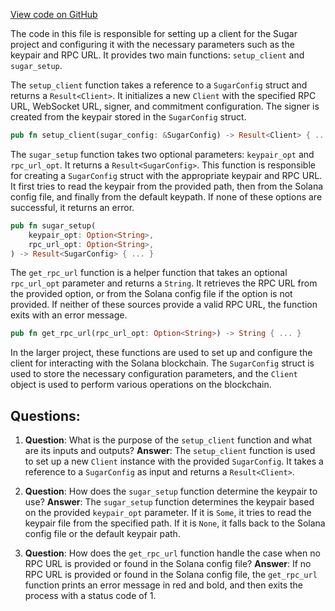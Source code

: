 [View code on GitHub](https://github.com/metaplex-foundation/sugar/src/setup.rs)

The code in this file is responsible for setting up a client for the Sugar project and configuring it with the necessary parameters such as the keypair and RPC URL. It provides two main functions: `setup_client` and `sugar_setup`.

The `setup_client` function takes a reference to a `SugarConfig` struct and returns a `Result<Client>`. It initializes a new `Client` with the specified RPC URL, WebSocket URL, signer, and commitment configuration. The signer is created from the keypair stored in the `SugarConfig` struct.

```rust
pub fn setup_client(sugar_config: &SugarConfig) -> Result<Client> { ... }
```

The `sugar_setup` function takes two optional parameters: `keypair_opt` and `rpc_url_opt`. It returns a `Result<SugarConfig>`. This function is responsible for creating a `SugarConfig` struct with the appropriate keypair and RPC URL. It first tries to read the keypair from the provided path, then from the Solana config file, and finally from the default keypath. If none of these options are successful, it returns an error.

```rust
pub fn sugar_setup(
    keypair_opt: Option<String>,
    rpc_url_opt: Option<String>,
) -> Result<SugarConfig> { ... }
```

The `get_rpc_url` function is a helper function that takes an optional `rpc_url_opt` parameter and returns a `String`. It retrieves the RPC URL from the provided option, or from the Solana config file if the option is not provided. If neither of these sources provide a valid RPC URL, the function exits with an error message.

```rust
pub fn get_rpc_url(rpc_url_opt: Option<String>) -> String { ... }
```

In the larger project, these functions are used to set up and configure the client for interacting with the Solana blockchain. The `SugarConfig` struct is used to store the necessary configuration parameters, and the `Client` object is used to perform various operations on the blockchain.
## Questions: 
 1. **Question**: What is the purpose of the `setup_client` function and what are its inputs and outputs?
   **Answer**: The `setup_client` function is used to set up a new `Client` instance with the provided `SugarConfig`. It takes a reference to a `SugarConfig` as input and returns a `Result<Client>`.

2. **Question**: How does the `sugar_setup` function determine the keypair to use?
   **Answer**: The `sugar_setup` function determines the keypair based on the provided `keypair_opt` parameter. If it is `Some`, it tries to read the keypair file from the specified path. If it is `None`, it falls back to the Solana config file or the default keypair path.

3. **Question**: How does the `get_rpc_url` function handle the case when no RPC URL is provided or found in the Solana config file?
   **Answer**: If no RPC URL is provided or found in the Solana config file, the `get_rpc_url` function prints an error message in red and bold, and then exits the process with a status code of 1.
